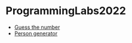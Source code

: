 # ProgrammingLabs2022

- [Guess the number](proga2022/src/guess/App.java)
- [Person generator](proga2022/src/humans/AppHumans.java)

